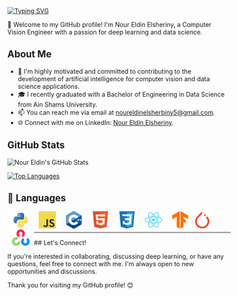 <!--### Hi there 👋-->

<!--
**Nour-eldin-125/Nour-eldin-125** is a ✨ _special_ ✨ repository because its `README.md` (this file) appears on your GitHub profile.

Here are some ideas to get you started:

- 🔭 I’m currently working on ...
- 🌱 I’m currently learning ...
- 👯 I’m looking to collaborate on ...
- 🤔 I’m looking for help with ...
- 💬 Ask me about ...
- 📫 How to reach me: ...
- 😄 Pronouns: ...
- ⚡ Fun fact: ...
-->


<!-- # Nour Eldin Elsheriny -->

[![Typing SVG](https://readme-typing-svg.demolab.com?font=Gloria+Hallelujah&size=40&color=CE33F7&center=true&vCenter=true&multiline=true&width=600&height=150&lines=Hello%2C+I+am+Nour+Eldin;Computer+Vision+Engineer)](https://git.io/typing-svg)

👋 Welcome to my GitHub profile! I'm Nour Eldin Elsheriny, a Computer Vision Engineer with a passion for deep learning and data science.

## About Me

- 🔭 I'm highly motivated and committed to contributing to the development of artificial intelligence for computer vision and data science applications.
- 🎓 I recently graduated with a Bachelor of Engineering in Data Science from Ain Shams University.
- 📫 You can reach me via email at noureldinelsherbiny5@gmail.com.
- 🌐 Connect with me on LinkedIn: [Nour Eldin Elsheriny](https://www.linkedin.com/in/nour-el-sherbiny).

<!-- ## Education

- **Bachelor of Engineering in Data Science**
    - Ain Shams University
    - Graduated: May 2023
    - GPA: 3.18
         - Machine Learning,
        - Computer Vision,
        - Data Mining,
        - Big Data,
        - Deep Learning -->

## GitHub Stats

![Nour Eldin's GitHub Stats](https://github-readme-stats-git-masterrstaa-rickstaa.vercel.app/api?username=Nour-eldin-125&show_icons=true&count_private=true&line_height=27&hide_border=true&theme=radical)

[![Top Languages](https://github-readme-stats.vercel.app/api/top-langs/?username=Nour-eldin-125&layout=compact&hide_border=true&theme=radical)](https://github.com/Nour-eldin-125/github-readme-stats)

## 🌟 Languages

<img align="left" alt="Python" width="40px" src="https://raw.githubusercontent.com/devicons/devicon/master/icons/python/python-original.svg" style = "margin-left : 10px; margin-right: 10px"/>
<img align="left" alt="JavaScript" width="40px" src="https://raw.githubusercontent.com/devicons/devicon/master/icons/javascript/javascript-original.svg" style = "margin-left : 10px; margin-right: 10px"/> 
<img align="left" alt="C++" width="40px" src="https://raw.githubusercontent.com/devicons/devicon/master/icons/cplusplus/cplusplus-original.svg" style = "margin-left : 10px; margin-right: 10px"/> 
<img align="left" alt="HTML5" width="40px" src="https://raw.githubusercontent.com/devicons/devicon/master/icons/html5/html5-original.svg" style = "margin-left : 10px; margin-right: 10px"/> 
<img align="left" alt="CSS3" width="40px" src="https://raw.githubusercontent.com/devicons/devicon/master/icons/css3/css3-original.svg" style = "margin-left : 10px; margin-right: 10px"/> 
<img align="left" alt="React" width="40px" src="https://raw.githubusercontent.com/devicons/devicon/master/icons/react/react-original.svg" style = "margin-left : 10px; margin-right: 10px"/> 
<img align="left" alt="TensorFlow" width="40px" src="https://raw.githubusercontent.com/devicons/devicon/master/icons/tensorflow/tensorflow-original.svg" style = "margin-left : 10px; margin-right: 10px"/> 
<img align="left" alt="PyTorch" width="40px" src="https://raw.githubusercontent.com/devicons/devicon/master/icons/pytorch/pytorch-original.svg" /> 
<img align="left" alt="OpenCV" width="40px" src="https://raw.githubusercontent.com/devicons/devicon/master/icons/opencv/opencv-original.svg" style = "margin-left : 10px; margin-right: 10px"/> 
<br/>
<br/>
<hr/>
## Let's Connect!

If you're interested in collaborating, discussing deep learning, or have any questions, feel free to connect with me. I'm always open to new opportunities and discussions.

Thank you for visiting my GitHub profile! 😊
